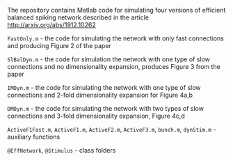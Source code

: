 The repository contains Matlab code for simulating four versions of 
efficient balanced spiking network described in the article http://arxiv.org/abs/1912.10262

`FastOnly.m`  - the code for simulating the network with only fast connections and producing Figure 2 of the paper

`SlBalDyn.m` - the code for simulation the network with one type of slow connections and no dimensionality expansion, produces Figure 3 from the paper

`IMDyn.m` - the code for simulating the network with one type of slow connections and 2-fold dimensionality expansion for Figure 4a,b

`DMDyn.m` - the code for simulating the network with two types of slow connections and 3-fold dimensionality expansion, Figure 4c,d

`ActiveF1Fast.m`, `ActiveF1.m`, `ActiveF2.m`, `ActiveF3.m`, `bunch.m`, `dynStim.m` - auxiliary functions

`@EffNetwork`, `@Stimulus` - class folders 
